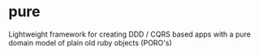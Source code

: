 pure
====

Lightweight framework for creating DDD / CQRS based apps with a pure domain model of plain old ruby objects (PORO's)